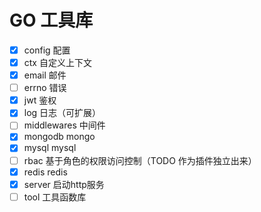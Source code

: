 # GO 工具库

- [x] config 配置
- [x] ctx 自定义上下文
- [x] email 邮件
- [ ] errno 错误
- [x] jwt 鉴权
- [x] log 日志（可扩展）
- [ ] middlewares 中间件
- [x] mongodb mongo
- [x] mysql mysql
- [ ] rbac 基于角色的权限访问控制（TODO 作为插件独立出来）
- [x] redis redis
- [x] server 启动http服务
- [ ] tool 工具函数库